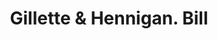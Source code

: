 ---
doi: 10.7916/D8V99M8B
date_other: '1899'
date_other_textual: '1899'
form: printed ephemera
genre:
- Invoices
name:
- Gillette & Hennigan
object_in_context_url: https://biggert.cul.columbia.edu/items/view/ave_biggert_01787
subject_hierarchical_geographic:
- Boston, Massachusetts, United States
subject_name:
- Gillette & Hennigan
title: Gillette & Hennigan. Bill
sort_title: Gillette & Hennigan. Bill
call_number: ave_biggert_01787
coordinates:
- 42.35805555555556,-71.06361111111111
pid: ave_biggert_01787
identifiers: ave_biggert_01787
thumbnail: https://derivativo-2.library.columbia.edu/iiif/2/ldpd:490858/full/!256,256/0/native.jpg
permalink: /biggert/ave_biggert_01787/
layout: iiif-image-page
---
